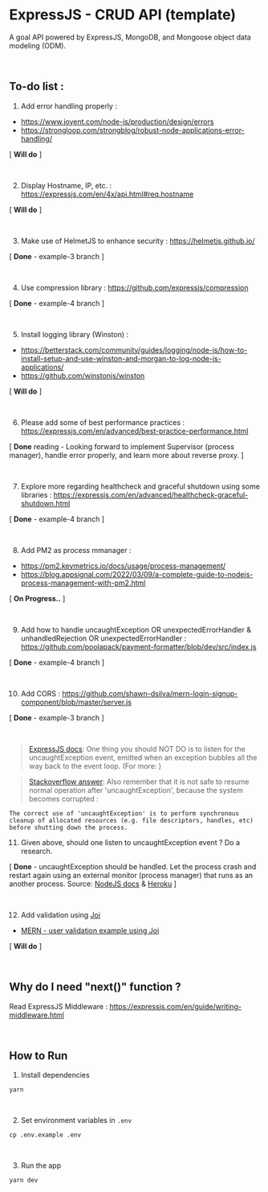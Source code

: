 # ExpressJS - CRUD API (template)

A goal API powered by ExpressJS, MongoDB, and Mongoose object data modeling (ODM).

<br />

## To-do list :

1. Add error handling properly :

- https://www.joyent.com/node-js/production/design/errors
- https://strongloop.com/strongblog/robust-node-applications-error-handling/

[ <b>Will do</b> ]

<br />

2. Display Hostname, IP, etc. : https://expressjs.com/en/4x/api.html#req.hostname

[ <b>Will do</b> ]

<br />

3. Make use of HelmetJS to enhance security : https://helmetjs.github.io/ 

[ <b>Done</b> - example-3 branch ]

<br />

4. Use compression library : https://github.com/expressjs/compression 

[ <b>Done</b> - example-4 branch ]

<br />

5. Install logging library (Winston) : 

- https://betterstack.com/community/guides/logging/node-js/how-to-install-setup-and-use-winston-and-morgan-to-log-node-js-applications/
- https://github.com/winstonjs/winston

[ <b>Will do</b> ]

<br />

6. Please add some of best performance practices : https://expressjs.com/en/advanced/best-practice-performance.html 

[ <b>Done</b> reading - Looking forward to implement Supervisor (process manager), handle error properly, and learn more about reverse proxy. ]

<br />

7. Explore more regarding healthcheck and graceful shutdown using some libraries : https://expressjs.com/en/advanced/healthcheck-graceful-shutdown.html 

[ <b>Done</b> - example-4 branch ] 

<br />

8. Add PM2 as process mmanager : 

- https://pm2.keymetrics.io/docs/usage/process-management/
- https://blog.appsignal.com/2022/03/09/a-complete-guide-to-nodejs-process-management-with-pm2.html

[ <b>On Progress..</b> ]

<br />

9. Add how to handle uncaughtException OR unexpectedErrorHandler & unhandledRejection OR unexpectedErrorHandler : https://github.com/poolapack/payment-formatter/blob/dev/src/index.js 

[ <b>Done</b> - example-4 branch ]

<br />

10. Add CORS : https://github.com/shawn-dsilva/mern-login-signup-component/blob/master/server.js 

[ <b>Done</b> - example-3 branch ]

<br />

> [ExpressJS docs](https://expressjs.com/en/advanced/best-practice-performance.html#handle-exceptions-properly): One thing you should NOT DO is to listen for the uncaughtException event, emitted when an exception bubbles all the way back to the event loop. (For more: )

> [Stackoverflow answer](https://stackoverflow.com/a/40867663): Also remember that it is not safe to resume normal operation after 'uncaughtException', because the system becomes corrupted :

    The correct use of 'uncaughtException' is to perform synchronous cleanup of allocated resources (e.g. file descriptors, handles, etc) before shutting down the process.


11. Given above, should one listen to uncaughtException event ? Do a research. 

[ <b>Done</b> - uncaughtException should be handled. Let the process crash and restart again using an external monitor (process manager) that runs as an another process. Source: [NodeJS docs](https://nodejs.org/api/process.html#process_warning_using_uncaughtexception_correctly) & [Heroku](https://blog.heroku.com/best-practices-nodejs-errors#javascript-error-events) ]

<br />

12. Add validation using [Joi](https://joi.dev/api/?v=17.6.0)

- [MERN - user validation example using Joi](https://github.com/shawn-dsilva/mern-login-signup-component/blob/master/utils/userValidations.js)

[ <b>Will do</b> ]

<br />

## Why do I need "next()" function ?

Read ExpressJS Middleware : https://expressjs.com/en/guide/writing-middleware.html

<br />

## How to Run

1. Install dependencies

```
yarn
```

<br />

2. Set environment variables in `.env`

```
cp .env.example .env
```

<br />

3. Run the app

```
yarn dev
```
